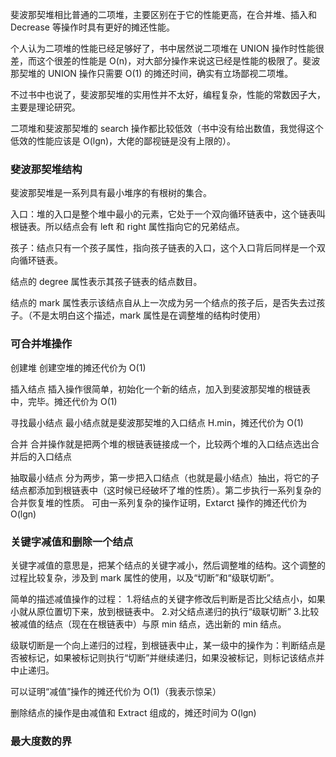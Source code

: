 斐波那契堆相比普通的二项堆，主要区别在于它的性能更高，在合并堆、插入和 Decrease 等操作时具有更好的摊还性能。

个人认为二项堆的性能已经足够好了，书中居然说二项堆在 UNION 操作时性能很差，而这个很差的性能是 O(n)，对大部分操作来说这已经是性能的极限了。斐波那契堆的 UNION 操作只需要 O(1) 的摊还时间，确实有立场鄙视二项堆。

不过书中也说了，斐波那契堆的实用性并不太好，编程复杂，性能的常数因子大，主要是理论研究。

二项堆和斐波那契堆的 search 操作都比较低效（书中没有给出数值，我觉得这个低效的性能应该是 O(lgn)，大佬的鄙视链是没有上限的）。

### 斐波那契堆结构

斐波那契堆是一系列具有最小堆序的有根树的集合。

入口：堆的入口是整个堆中最小的元素，它处于一个双向循环链表中，这个链表叫根链表。所以结点会有 left 和 right 属性指向它的兄弟结点。

孩子：结点只有一个孩子属性，指向孩子链表的入口，这个入口背后同样是一个双向循环链表。

结点的 degree 属性表示其孩子链表的结点数目。

结点的 mark 属性表示该结点自从上一次成为另一个结点的孩子后，是否失去过孩子。（不是太明白这个描述，mark 属性是在调整堆的结构时使用）

### 可合并堆操作

创建堆
创建空堆的摊还代价为 O(1)

插入结点
插入操作很简单，初始化一个新的结点，加入到斐波那契堆的根链表中，完毕。摊还代价为 O(1)

寻找最小结点
最小结点就是斐波那契堆的入口结点 H.min，摊还代价为 O(1)

合并
合并操作就是把两个堆的根链表链接成一个，比较两个堆的入口结点选出合并后的入口结点

抽取最小结点
分为两步，第一步把入口结点（也就是最小结点）抽出，将它的子结点都添加到根链表中（这时候已经破坏了堆的性质）。第二步执行一系列复杂的合并恢复堆的性质。
可由一系列复杂的操作证明，Extarct 操作的摊还代价为 O(lgn)

### 关键字减值和删除一个结点

关键字减值的意思是，把某个结点的关键字减小，然后调整堆的结构。这个调整的过程比较复杂，涉及到 mark 属性的使用，以及“切断”和“级联切断”。

简单的描述减值操作的过程：
1.将结点的关键字修改后判断是否比父结点小，如果小就从原位置切下来，放到根链表中。
2.对父结点递归的执行“级联切断”
3.比较被减值的结点（现在在根链表中）与原 min 结点，选出新的 min 结点。

级联切断是一个向上递归的过程，到根链表中止，某一级中的操作为：判断结点是否被标记，如果被标记则执行“切断”并继续递归，如果没被标记，则标记该结点并中止递归。

可以证明“减值”操作的摊还代价为 O(1)（我表示惊呆）

删除结点的操作是由减值和 Extract 组成的，摊还时间为 O(lgn)

### 最大度数的界







